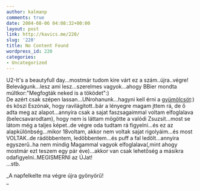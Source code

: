 ```yaml
---
author: kalmanp
comments: true
date: 2004-08-06 04:08:32+00:00
layout: post
link: http://kavics.me/220/
slug: '220'
title: No Content Found
wordpress_id: 220
categories:
- Uncategorized
---
```


U2-It's a beautyfull day...mostmár tudom kire várt ez a szám..újra..végre!  
Belevágunk...lesz ami lesz...szerelmes vagyok...ahogy BBier mondta múltkor:"Megfogták neked is a töködet":)  
De azért csak szépen lassan...UNrohanunk...hagyni kell érni a [gyümölcsöt](http://united-states.asinah.net/american-encyclopedia/media/8/8c/pear_and_peach.jpg):)  
és köszi Eszónak, hogy ravilágított..bár a lényegre magam jttem rá, de ő adta meg az alapot...annyira csak a sajat faszsagaimmal voltam elfoglalava (belecsavarodtam), hogy nem is láttam mögötte a valódi Zsuzsit...most se látom még a taljes képet..de végre oda tudtam rá figyelni...és ez az alapkülönbség...mikor 18voltam, akkor nem voltak sajat rigolyáim...és most VOLTAK..de rádöbbentem, ledöbbentem...és puff a fal ledölt...annyira egyszerű..ha nem mindig Magammal vagyok elfoglalava(,mint ahogy mostmár ezt teszem egy pár éve)...akkor van csak lehetőség a másikra odafigyelni..MEGISMERNI az ÚJat!  
...stb.




_A napfelkelte ma végre újra gyönyörű!  
_
